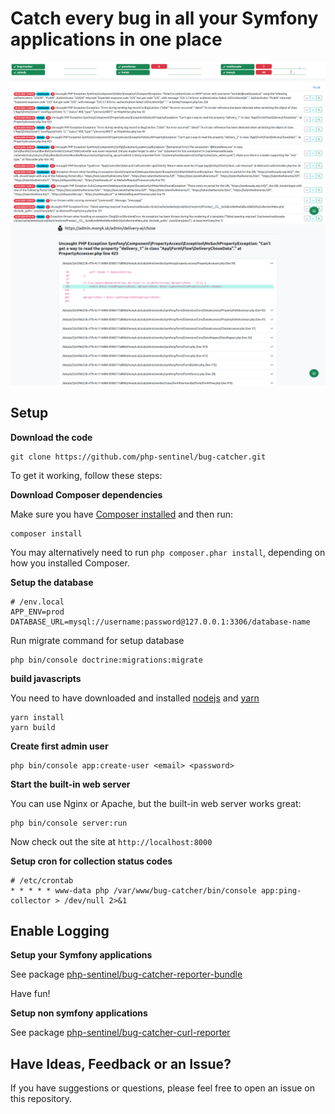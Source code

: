 # Catch every bug in all your Symfony applications in one place

![screenshot](docs/bug_catcher_01.png)
![screenshot](docs/stacktrace.png)

## Setup

**Download the code**

```
git clone https://github.com/php-sentinel/bug-catcher.git
```

To get it working, follow these steps:

**Download Composer dependencies**

Make sure you have [Composer installed](https://getcomposer.org/download/)
and then run:

```
composer install
```

You may alternatively need to run `php composer.phar install`, depending
on how you installed Composer.

**Setup the database**

```dotenv
# /env.local
APP_ENV=prod
DATABASE_URL=mysql://username:password@127.0.0.1:3306/database-name
```

Run migrate command for setup database

```
php bin/console doctrine:migrations:migrate
```

**build javascripts**

You need to have downloaded and installed
[nodejs](https://nodejs.org/en) and
[yarn](https://classic.yarnpkg.com/en/docs/install#debian-stable)

```
yarn install
yarn build
```

**Create first admin user**

```
php bin/console app:create-user <email> <password>
```

**Start the built-in web server**

You can use Nginx or Apache, but the built-in web server works
great:

```
php bin/console server:run
```

Now check out the site at `http://localhost:8000`

**Setup cron for collection status codes**

```
# /etc/crontab
* * * * * www-data php /var/www/bug-catcher/bin/console app:ping-collector > /dev/null 2>&1
```

## Enable Logging

**Setup your Symfony applications**

See package [php-sentinel/bug-catcher-reporter-bundle](https://github.com/php-sentinel/bug-catcher-reporter-bundle)

Have fun!

**Setup non symfony applications**

See package [php-sentinel/bug-catcher-curl-reporter](https://github.com/php-sentinel/bug-catcher-curl-reporter)

## Have Ideas, Feedback or an Issue?

If you have suggestions or questions, please feel free to
open an issue on this repository.


